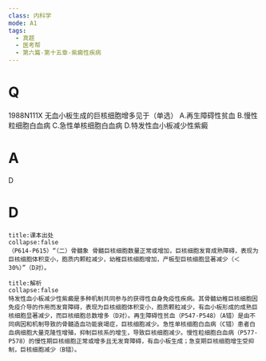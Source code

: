 ```yaml
---
class: 内科学
mode: A1
tags:
  - 真题
  - 医考帮
  - 第六篇-第十五章-紫癜性疾病
---
```


# Q
1988N111X 无血小板生成的巨核细胞增多见于（单选）
A.再生障碍性贫血
B.慢性粒细胞白血病
C.急性单核细胞白血病
D.特发性血小板减少性紫癜

# A
D
# D
```ad-note
title:课本出处
collapse:false
（P614-P615）“（二）骨髓象 骨髓巨核细胞数量正常或增加，巨核细胞发育成熟障碍，表现为巨核细胞体积变小，胞质内颗粒减少，幼稚巨核细胞增加，产板型巨核细胞显著减少（＜30%）”（D对）。
```

```ad-summary
title:解析
collapse:false
特发性血小板减少性紫癜是多种机制共同参与的获得性自身免疫性疾病。其骨髓幼稚巨核细胞因免疫介导的作用而发育障碍，表现为巨核细胞体积变小，胞质颗粒减少，有血小板形成的成熟巨核细胞显著减少，而巨核细胞总数增多（D对）。再生障碍性贫血（P547-P548）（A错）是由不同病因和机制导致的骨髓造血功能衰竭症，巨核细胞减少。急性单核细胞白血病（C错）患者白血病细胞大量克隆性增殖，抑制巨核系的增生，导致巨核细胞减少。慢性粒细胞白血病（P577-P578）的慢性期巨核细胞正常或增多且无发育障碍，有血小板生成；急变期巨核细胞增生受抑制，巨核细胞减少（B错）。
```


